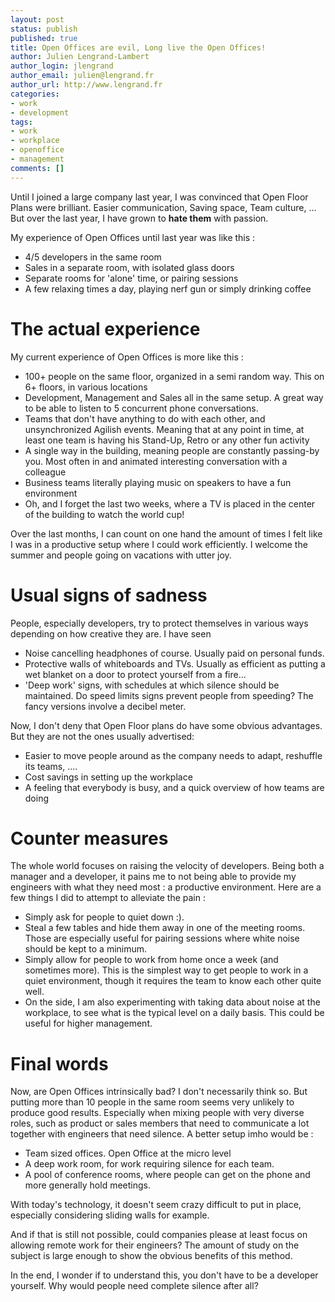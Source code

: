 ```yaml
---
layout: post
status: publish
published: true
title: Open Offices are evil, Long live the Open Offices!
author: Julien Lengrand-Lambert
author_login: jlengrand
author_email: julien@lengrand.fr
author_url: http://www.lengrand.fr
categories:
- work
- development
tags:
- work
- workplace
- openoffice
- management
comments: []
---
```


Until I joined a large company last year, I was convinced that Open Floor Plans were brilliant. Easier communication, Saving space, Team culture, ... But over the last year, I have grown to **hate them** with passion.

My experience of Open Offices until last year was like this :

* 4/5 developers in the same room
* Sales in a separate room, with isolated glass doors
* Separate rooms for 'alone' time, or pairing sessions
* A few relaxing times a day, playing nerf gun or simply drinking coffee

# The actual experience

My current experience of Open Offices is more like this :

* 100+ people on the same floor, organized in a semi random way. This on 6+ floors, in various locations
* Development, Management and Sales all in the same setup. A great way to be able to listen to 5 concurrent phone conversations.
* Teams that don't have anything to do with each other, and unsynchronized Agilish events. Meaning that at any point in time, at least one team is having his Stand-Up, Retro or any other fun activity
* A single way in the building, meaning people are constantly passing-by you. Most often in and animated interesting conversation with a colleague
* Business teams literally playing music on speakers to have a fun environment
* Oh, and I forget the last two weeks, where a TV is placed in the center of the building to watch the world cup!

Over the last months, I can count on one hand the amount of times I felt like I was in a productive setup where I could work efficiently. I welcome the summer and people going on vacations with utter joy.

# Usual signs of sadness

People, especially developers, try to protect themselves in various ways depending on how creative they are. I have seen

* Noise cancelling headphones of course. Usually paid on personal funds.
* Protective walls of whiteboards and TVs. Usually as efficient as putting a wet blanket on a door to protect yourself from a fire...
* 'Deep work' signs, with schedules at which silence should be maintained. Do speed limits signs prevent people from speeding? The fancy versions involve a decibel meter.

Now, I don't deny that Open Floor plans do have some obvious advantages. But they are not the ones usually advertised:

* Easier to move people around as the company needs to adapt, reshuffle its teams, ....
* Cost savings in setting up the workplace
* A feeling that everybody is busy, and a quick overview of how teams are doing

# Counter measures

The whole world focuses on raising the velocity of developers. Being both a manager and a developer, it pains me to not being able to provide my engineers with what they need most : a productive environment. Here are a few things I did to attempt to alleviate the pain :

* Simply ask for people to quiet down :).
* Steal a few tables and hide them away in one of the meeting rooms. Those are especially useful for pairing sessions where white noise should be kept to a minimum.
* Simply allow for people to work from home once a week (and sometimes more). This is the simplest way to get people to work in a quiet environment, though it requires the team to know each other quite well.
* On the side, I am also experimenting with taking data about noise at the workplace, to see what is the typical level on a daily basis. This could be useful for higher management.

# Final words

Now, are Open Offices intrinsically bad? I don't necessarily think so. But putting more than 10 people in the same room seems very unlikely to produce good results. Especially when mixing people with very diverse roles, such as product or sales members that need to communicate a lot together with engineers that need silence. A better setup imho would be :


* Team sized offices. Open Office at the micro level
* A deep work room, for work requiring silence for each team.
* A pool of conference rooms, where people can get on the phone and more generally hold meetings.

With today's technology, it doesn't seem crazy difficult to put in place, especially considering sliding walls for example.

And if that is still not possible, could companies please at least focus on allowing remote work for their engineers? The amount of study on the subject is large enough to show the obvious benefits of this method.

In the end, I wonder if to understand this, you don't have to be a developer yourself. Why would people need complete silence after all?
